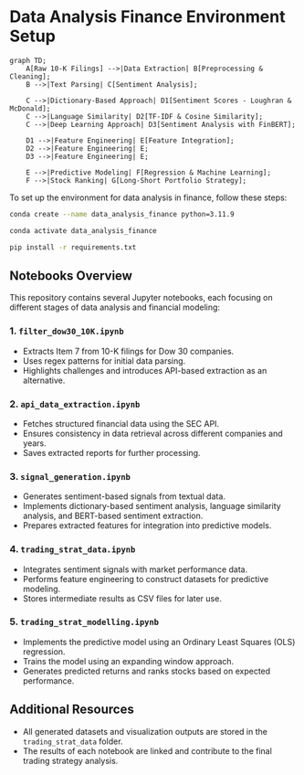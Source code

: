 # Data Analysis Finance Environment Setup
```mermaid
graph TD;
    A[Raw 10-K Filings] -->|Data Extraction| B[Preprocessing & Cleaning];
    B -->|Text Parsing| C[Sentiment Analysis];
    
    C -->|Dictionary-Based Approach| D1[Sentiment Scores - Loughran & McDonald];
    C -->|Language Similarity| D2[TF-IDF & Cosine Similarity];
    C -->|Deep Learning Approach| D3[Sentiment Analysis with FinBERT];

    D1 -->|Feature Engineering| E[Feature Integration];
    D2 -->|Feature Engineering| E;
    D3 -->|Feature Engineering| E;

    E -->|Predictive Modeling| F[Regression & Machine Learning];
    F -->|Stock Ranking| G[Long-Short Portfolio Strategy];

```

To set up the environment for data analysis in finance, follow these steps:

```bash
conda create --name data_analysis_finance python=3.11.9
```
```bash
conda activate data_analysis_finance
```
```bash
pip install -r requirements.txt
```

## Notebooks Overview

This repository contains several Jupyter notebooks, each focusing on different stages of data analysis and financial modeling:

### 1. `filter_dow30_10K.ipynb`
   - Extracts Item 7 from 10-K filings for Dow 30 companies.
   - Uses regex patterns for initial data parsing.
   - Highlights challenges and introduces API-based extraction as an alternative.

### 2. `api_data_extraction.ipynb`
   - Fetches structured financial data using the SEC API.
   - Ensures consistency in data retrieval across different companies and years.
   - Saves extracted reports for further processing.

### 3. `signal_generation.ipynb`
   - Generates sentiment-based signals from textual data.
   - Implements dictionary-based sentiment analysis, language similarity analysis, and BERT-based sentiment extraction.
   - Prepares extracted features for integration into predictive models.

### 4. `trading_strat_data.ipynb`
   - Integrates sentiment signals with market performance data.
   - Performs feature engineering to construct datasets for predictive modeling.
   - Stores intermediate results as CSV files for later use.

### 5. `trading_strat_modelling.ipynb`
   - Implements the predictive model using an Ordinary Least Squares (OLS) regression.
   - Trains the model using an expanding window approach.
   - Generates predicted returns and ranks stocks based on expected performance.

## Additional Resources
- All generated datasets and visualization outputs are stored in the `trading_strat_data` folder.
- The results of each notebook are linked and contribute to the final trading strategy analysis.